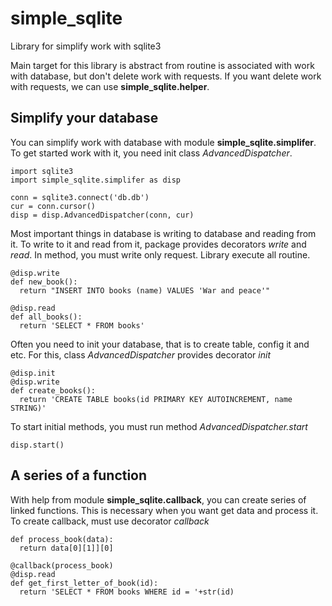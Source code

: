 # simple_sqlite
Library for simplify work with sqlite3


Main target for this library is abstract from 
routine is associated with work with database,
but don't delete work with requests. 
If you want delete work with requests, we can 
use **simple_sqlite.helper**.

## Simplify your database
You can simplify work with database with module
**simple_sqlite.simplifer**. To get started work with it, 
you need init class *AdvancedDispatcher*.
```
import sqlite3 
import simple_sqlite.simplifer as disp

conn = sqlite3.connect('db.db')
cur = conn.cursor()
disp = disp.AdvancedDispatcher(conn, cur)
```

Most important things in database is writing to database and 
reading from it. To write to it and read from it, package provides
decorators *write* and *read*. In method, you must write only
request. Library execute all routine.
```
@disp.write
def new_book():
  return "INSERT INTO books (name) VALUES 'War and peace'"
  
@disp.read
def all_books():
  return 'SELECT * FROM books'
```

Often you need to init your database, that is to create table,
config it and etc. For this, class *AdvancedDispatcher* provides
decorator *init*
```
@disp.init
@disp.write
def create_books():
  return 'CREATE TABLE books(id PRIMARY KEY AUTOINCREMENT, name STRING)'
```

To start initial methods, you must run method *AdvancedDispatcher.start*
```
disp.start()
```

## A series of a function
With help from module **simple_sqlite.callback**, you can create 
series of linked functions. This is necessary when you want get data and
process it. To create callback, must use decorator *callback*
```
def process_book(data):
  return data[0][1]][0]
  
@callback(process_book)
@disp.read
def get_first_letter_of_book(id):
  return 'SELECT * FROM books WHERE id = '+str(id)
```
